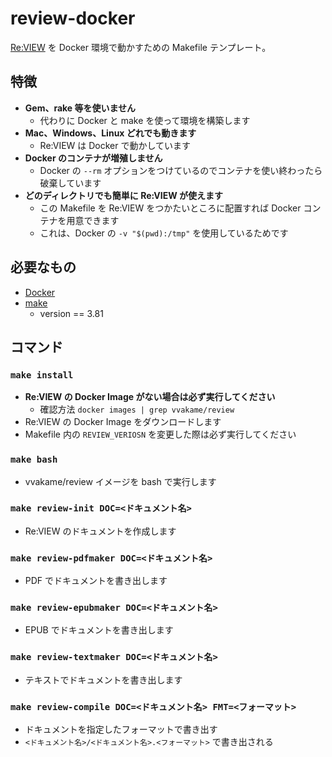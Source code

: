 # review-docker

[Re:VIEW](https://github.com/kmuto/review) を Docker 環境で動かすための Makefile テンプレート。

## 特徴

- **Gem、rake 等を使いません**
  - 代わりに Docker と make を使って環境を構築します
- **Mac、Windows、Linux どれでも動きます**
  - Re:VIEW は Docker で動かしています
- **Docker のコンテナが増殖しません**
  - Docker の `--rm` オプションをつけているのでコンテナを使い終わったら破棄しています
- **どのディレクトリでも簡単に Re:VIEW が使えます**
  - この Makefile を Re:VIEW をつかたいところに配置すれば Docker コンテナを用意できます
  - これは、Docker の `-v "$(pwd):/tmp"` を使用しているためです

## 必要なもの

- [Docker](https://docs.docker.com/install/#supported-platforms)
- [make](https://www.gnu.org/software/make/)
  - version == 3.81

## コマンド

### `make install`

- **Re:VIEW の Docker Image がない場合は必ず実行してください**
  - 確認方法 `docker images | grep vvakame/review`
- Re:VIEW の Docker Image をダウンロードします
- Makefile 内の `REVIEW_VERIOSN` を変更した際は必ず実行してください

### `make bash`

- vvakame/review イメージを bash で実行します

### `make review-init DOC=<ドキュメント名>`

- Re:VIEW のドキュメントを作成します

### `make review-pdfmaker DOC=<ドキュメント名>`

- PDF でドキュメントを書き出します

### `make review-epubmaker DOC=<ドキュメント名>`

- EPUB でドキュメントを書き出します

### `make review-textmaker DOC=<ドキュメント名>`

- テキストでドキュメントを書き出します

### `make review-compile DOC=<ドキュメント名> FMT=<フォーマット>`

- ドキュメントを指定したフォーマットで書き出す
- `<ドキュメント名>/<ドキュメント名>.<フォーマット>` で書き出される
